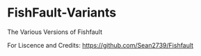 # FishFault-Variants
The Various Versions of Fishfault 

For Liscence and Credits: https://github.com/Sean2739/Fishfault
